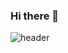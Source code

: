 ### Hi there 👋

![header](https://capsule-render.vercel.app/api?type=waving&height=200&text=Welcome!&fontAlign=70&fontAlignY=40&color=auto&desc=Sohee's%20GitHub%20Profile%20&descAlignY=60&descAlign=80)

<!--
**thgml00/thgml00** is a ✨ _special_ ✨ repository because its `README.md` (this file) appears on your GitHub profile.

Here are some ideas to get you started:

- 🔭 I’m currently working on ...
- 🌱 I’m currently learning ...
- 👯 I’m looking to collaborate on ...
- 🤔 I’m looking for help with ...
- 💬 Ask me about ...
- 📫 How to reach me: ...
- 😄 Pronouns: ...
- ⚡ Fun fact: ...
-->
